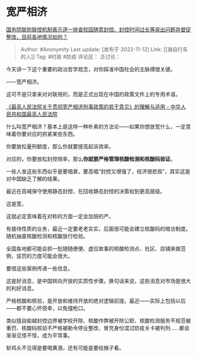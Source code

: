 # 宽严相济
[国务院联防联控机制表示逐一排查校园随意封控、封控时间过长等突出问题并督促整改，目前各地情况如何？](https://www.zhihu.com/question/566049818/answer/2754761093)

> Author: #Anonymity
> Last update: [发布于 2022-11-12]
> Link: [[骑自行车的人]]
> Tag: #时政 #防疫
> 评论区：
> 泛讨论：

今天讲一下这个重要的政治哲学观念，对你踩准中国社会的主脉搏很关键。

——宽严相济。

这可不是只拿来对对联用的，而是正式出现在中国的政策文件上的专用术语。

[《最高人民法院关于贯彻宽严相济刑事政策的若干意见》的理解与适用 - 中华人民共和国最高人民法院](https://link.zhihu.com/?target=https%3A//www.court.gov.cn/shenpan-xiangqing-828.html)

什么叫宽严相济？基本上是这样一种朴素的方法论——如果你想放宽什么，一定意味着你要对应的抓紧某些东西。

你要放松量刑额度，那么你就要提高起诉效率。

对应的，你要放松封控频率，那么**你就要严格管理核酸检测和核酸码验证**。

一些人发这些东西似乎是要唱衰，要高唱“封控又增强了，经济很悲观”，其实这是对中国缺乏了解的结果。

最近在高喊保守使用静态封控、在回收静态封控的决策权到更高层级。

这是宽，

这就必定意味着在对称的方面一定会加倍的严。

有接待性质的业务，最近一定要老老实实，后面很可能会建立核酸码的暗访制度。随机抽查核酸检测和核酸放行检验。

全国各地都可能会抓一批随随便便、虚应故事的核酸检测点、社区、店铺来做范例，惩罚的力度可能会很大。

要借这些案例传递一些信息。

这是好消息，是中国转向开放的实质性步骤。换句话来说，这些消息对市场是很大的利好消息。

严格核酸和核验，是开放和维持开放的绝对逻辑前提。最近——实际上包括以后——都不要心怀侥幸，以免撞枪口。

类似擅自偷越封控边界被学校开除、核酸作弊被开除公职、核酸检测服务不规范被重罚、核酸码核验不严格被勒令停业整改、冒充身份混过防疫关卡被判刑……都会渐渐见怪不怪，成为平常事。

斩鸡头不见得是要喝黄酒，还有可能是要给猴子看。
